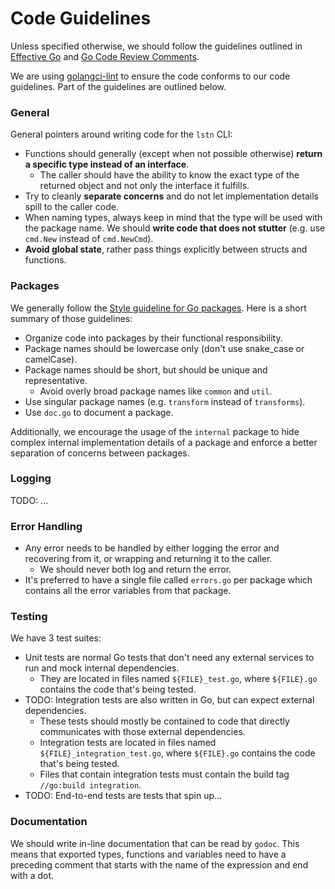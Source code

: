 # Code Guidelines

Unless specified otherwise, we should follow the guidelines outlined in
[Effective Go](https://golang.org/doc/effective_go) and
[Go Code Review Comments](https://github.com/golang/go/wiki/CodeReviewComments).

We are using [golangci-lint](https://golangci-lint.run/) to ensure the code conforms to our code guidelines. Part of
the guidelines are outlined below.

### General

General pointers around writing code for the `lstn` CLI:

- Functions should generally (except when not possible otherwise) **return a specific type instead of an interface**.
  - The caller should have the ability to know the exact type of the returned object and not only the interface it fulfills.
- Try to cleanly **separate concerns** and do not let implementation details spill to the caller code.
- When naming types, always keep in mind that the type will be used with the package name. We should **write code that does not stutter** (e.g. use `cmd.New` instead of `cmd.NewCmd`).
- **Avoid global state**, rather pass things explicitly between structs and functions.

### Packages

We generally follow the [Style guideline for Go packages](https://rakyll.org/style-packages/). Here is a short summary
of those guidelines:

- Organize code into packages by their functional responsibility.
- Package names should be lowercase only (don't use snake_case or camelCase).
- Package names should be short, but should be unique and representative.
  - Avoid overly broad package names like `common` and `util`.
- Use singular package names (e.g. `transform` instead of `transforms`).
- Use `doc.go` to document a package.

Additionally, we encourage the usage of the `internal` package to hide complex internal implementation details of a
package and enforce a better separation of concerns between packages.

### Logging

TODO: ...

### Error Handling

- Any error needs to be handled by either logging the error and recovering from it, or wrapping and returning it to the caller.
  - We should never both log and return the error.
- It's preferred to have a single file called `errors.go` per package which contains all the error variables from that package.

### Testing

We have 3 test suites:

- Unit tests are normal Go tests that don't need any external services to run and mock internal dependencies.
  - They are located in files named `${FILE}_test.go`, where `${FILE}.go` contains the code that's being tested.
- TODO: Integration tests are also written in Go, but can expect external dependencies.
  - These tests should mostly be contained to code that directly communicates with those external dependencies.
  - Integration tests are located in files named `${FILE}_integration_test.go`, where `${FILE}.go` contains the code that's being tested.
  - Files that contain integration tests must contain the build tag `//go:build integration`.
- TODO: End-to-end tests are tests that spin up...

### Documentation

We should write in-line documentation that can be read by `godoc`. This means that exported types, functions and
variables need to have a preceding comment that starts with the name of the expression and end with a dot.
